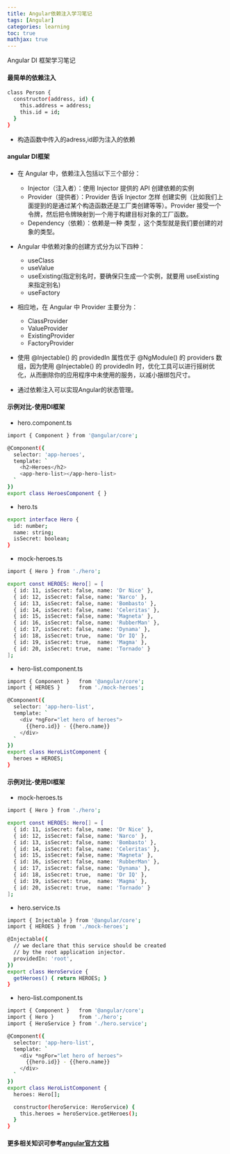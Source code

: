 ```yaml
---
title: Angular依赖注入学习笔记
tags: [Angular]
categories: learning
toc: true
mathjax: true
---
```

 Angular DI 框架学习笔记
 <!-- more -->

#### 最简单的依赖注入
``` bash
class Person {
  constructor(address, id) {
    this.address = address;
    this.id = id;
  }
}
```
* 构造函数中传入的adress,id即为注入的依赖


#### angular DI框架
* 在 Angular 中，依赖注入包括以下三个部分：
  * Injector（注入者）：使用 Injector 提供的 API 创建依赖的实例
  * Provider（提供者）：Provider 告诉 Injector 怎样 创建实例（比如我们上面提到的是通过某个构造函数还是工厂类创建等等）。Provider 接受一个令牌，然后把令牌映射到一个用于构建目标对象的工厂函数。
  * Dependency（依赖）：依赖是一种 类型 ，这个类型就是我们要创建的对象的类型。

* Angular 中依赖对象的创建方式分为以下四种：
  * useClass
  * useValue
  * useExisting(指定别名时，要确保只生成一个实例，就要用 useExisting 来指定别名)
  * useFactory

* 相应地，在 Angular 中 Provider 主要分为：
  * ClassProvider
  * ValueProvider
  * ExistingProvider
  * FactoryProvider

* 使用 @Injectable() 的 providedIn 属性优于 @NgModule() 的 providers 数组，因为使用 @Injectable() 的 providedIn 时，优化工具可以进行摇树优化，从而删除你的应用程序中未使用的服务，以减小捆绑包尺寸。

* 通过依赖注入可以实现Angular的状态管理。

#### 示例对比-使用DI框架

* hero.component.ts
``` bash
import { Component } from '@angular/core';

@Component({
  selector: 'app-heroes',
  template: `
    <h2>Heroes</h2>
    <app-hero-list></app-hero-list>
  `
})
export class HeroesComponent { }

```

* hero.ts
``` bash
export interface Hero {
  id: number;
  name: string;
  isSecret: boolean;
}
```

* mock-heroes.ts
``` bash
import { Hero } from './hero';

export const HEROES: Hero[] = [
  { id: 11, isSecret: false, name: 'Dr Nice' },
  { id: 12, isSecret: false, name: 'Narco' },
  { id: 13, isSecret: false, name: 'Bombasto' },
  { id: 14, isSecret: false, name: 'Celeritas' },
  { id: 15, isSecret: false, name: 'Magneta' },
  { id: 16, isSecret: false, name: 'RubberMan' },
  { id: 17, isSecret: false, name: 'Dynama' },
  { id: 18, isSecret: true,  name: 'Dr IQ' },
  { id: 19, isSecret: true,  name: 'Magma' },
  { id: 20, isSecret: true,  name: 'Tornado' }
];

```

* hero-list.component.ts 
``` bash
import { Component }   from '@angular/core';
import { HEROES }      from './mock-heroes';

@Component({
  selector: 'app-hero-list',
  template: `
    <div *ngFor="let hero of heroes">
      {{hero.id}} - {{hero.name}}
    </div>
  `
})
export class HeroListComponent {
  heroes = HEROES;
}
```


#### 示例对比-使用DI框架
* mock-heroes.ts
``` bash
import { Hero } from './hero';

export const HEROES: Hero[] = [
  { id: 11, isSecret: false, name: 'Dr Nice' },
  { id: 12, isSecret: false, name: 'Narco' },
  { id: 13, isSecret: false, name: 'Bombasto' },
  { id: 14, isSecret: false, name: 'Celeritas' },
  { id: 15, isSecret: false, name: 'Magneta' },
  { id: 16, isSecret: false, name: 'RubberMan' },
  { id: 17, isSecret: false, name: 'Dynama' },
  { id: 18, isSecret: true,  name: 'Dr IQ' },
  { id: 19, isSecret: true,  name: 'Magma' },
  { id: 20, isSecret: true,  name: 'Tornado' }
];

```

* hero.service.ts
``` bash
import { Injectable } from '@angular/core';
import { HEROES } from './mock-heroes';

@Injectable({
  // we declare that this service should be created
  // by the root application injector.
  providedIn: 'root',
})
export class HeroService {
  getHeroes() { return HEROES; }
}
```
* hero-list.component.ts
``` bash
import { Component }   from '@angular/core';
import { Hero }        from './hero';
import { HeroService } from './hero.service';

@Component({
  selector: 'app-hero-list',
  template: `
    <div *ngFor="let hero of heroes">
      {{hero.id}} - {{hero.name}}
    </div>
  `
})
export class HeroListComponent {
  heroes: Hero[];

  constructor(heroService: HeroService) {
    this.heroes = heroService.getHeroes();
  }
}
```



#### 更多相关知识可参考[angular官方文档](https://angular.io/guide/dependency-injection)

